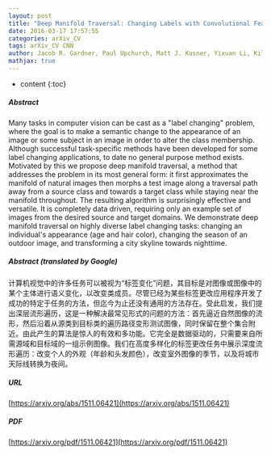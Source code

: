 ```yaml
---
layout: post
title: "Deep Manifold Traversal: Changing Labels with Convolutional Features"
date: 2016-03-17 17:57:55
categories: arXiv_CV
tags: arXiv_CV CNN
author: Jacob R. Gardner, Paul Upchurch, Matt J. Kusner, Yixuan Li, Kilian Q. Weinberger, Kavita Bala, John E. Hopcroft
mathjax: true
---
```


* content
{:toc}

##### Abstract
Many tasks in computer vision can be cast as a "label changing" problem, where the goal is to make a semantic change to the appearance of an image or some subject in an image in order to alter the class membership. Although successful task-specific methods have been developed for some label changing applications, to date no general purpose method exists. Motivated by this we propose deep manifold traversal, a method that addresses the problem in its most general form: it first approximates the manifold of natural images then morphs a test image along a traversal path away from a source class and towards a target class while staying near the manifold throughout. The resulting algorithm is surprisingly effective and versatile. It is completely data driven, requiring only an example set of images from the desired source and target domains. We demonstrate deep manifold traversal on highly diverse label changing tasks: changing an individual's appearance (age and hair color), changing the season of an outdoor image, and transforming a city skyline towards nighttime.

##### Abstract (translated by Google)
计算机视觉中的许多任务可以被视为“标签变化”问题，其目标是对图像或图像中的某个主体进行语义变化，以改变类成员。尽管已经为某些标签更改应用程序开发了成功的特定于任务的方法，但迄今为止还没有通用的方法存在。受此启发，我们提出深层流形遍历，这是一种解决最常见形式的问题的方法：首先逼近自然图像的流形，然后沿着从源类到目标类的遍历路径变形测试图像，同时保留在整个集合附近。由此产生的算法是惊人的有效和多功能。它完全是数据驱动的，只需要来自所需源域和目标域的一组示例图像。我们在高度多样化的标签更改任务中展示深度流形遍历：改变个人的外观（年龄和头发颜色），改变室外图像的季节，以及将城市天际线转换为夜间。

##### URL
[https://arxiv.org/abs/1511.06421](https://arxiv.org/abs/1511.06421)

##### PDF
[https://arxiv.org/pdf/1511.06421](https://arxiv.org/pdf/1511.06421)

